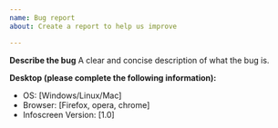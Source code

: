 ```yaml
---
name: Bug report
about: Create a report to help us improve

---
```


**Describe the bug**
A clear and concise description of what the bug is.


**Desktop (please complete the following information):**
 - OS: [Windows/Linux/Mac]
 - Browser: [Firefox, opera, chrome]
 - Infoscreen Version: [1.0]
